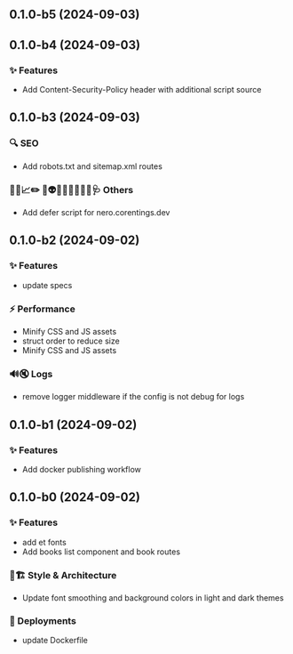 ## 0.1.0-b5 (2024-09-03)

## 0.1.0-b4 (2024-09-03)

### ✨ Features

- Add Content-Security-Policy header with additional script source

## 0.1.0-b3 (2024-09-03)

### 🔍️ SEO

- Add robots.txt and sitemap.xml routes

### 🔐🚧📈✏️ 💩👽️🍻💬🥚🌱🚩🥅🩺 Others

- Add defer script for nero.corentings.dev

## 0.1.0-b2 (2024-09-02)

### ✨ Features

- update specs

### ⚡️ Performance

- Minify CSS and JS assets
- struct order to reduce size
- Minify CSS and JS assets

### 🔊🔇 Logs

- remove logger middleware if the config is not debug for logs

## 0.1.0-b1 (2024-09-02)

### ✨ Features

- Add docker publishing workflow

## 0.1.0-b0 (2024-09-02)

### ✨ Features

- add et fonts
- Add books list component and book routes

### 🎨🏗️ Style & Architecture

- Update font smoothing and background colors in light and dark themes

### 🚀 Deployments

- update Dockerfile
